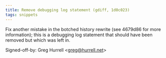 ```yaml
---
title: Remove debugging log statement (gdiff, 1d0c023)
tags: snippets
---
```


Fix another mistake in the botched history rewrite (see 4679d86 for more information); this is a debugging log statement that should have been removed but which was left in.

Signed-off-by: Greg Hurrell &lt;greg@hurrell.net&gt;

